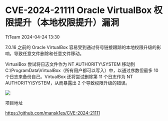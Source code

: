 #  CVE-2024-21111 Oracle VirtualBox 权限提升（本地权限提升）漏洞   
 TtTeam   2024-04-24 13:30  
  
7.0.16 之前的 Oracle VirtualBox 容易受到通过符号链接跟踪的本地权限升级的影响，导致任意文件删除和任意文件移动。  
  
VirtualBox 尝试将日志文件作为 NT AUTHORITY\SYSTEM 移动到 C:\ProgramData\VirtualBox（所有用户都可以写入）中，以通过序数但最多 10 个日志来备份自己。VirtualBox 还将尝试删除第 11 个日志作为 NT AUTHORITY\SYSTEM，从而暴露出 2 个导致权限升级的错误。  
  
![](https://mmbiz.qpic.cn/sz_mmbiz_png/0HlywncJbB3FE91Uph4kIUicibZh74j4BEicicmGTE9WeeiaU9VzszlNwhCI9E6y6oMulgKWJcB9T8cFYRs1VicXD4jg/640?wx_fmt=png&from=appmsg "")  
  
项目地址  
  
https://github.com/mansk1es/CVE-2024-21111  
  
